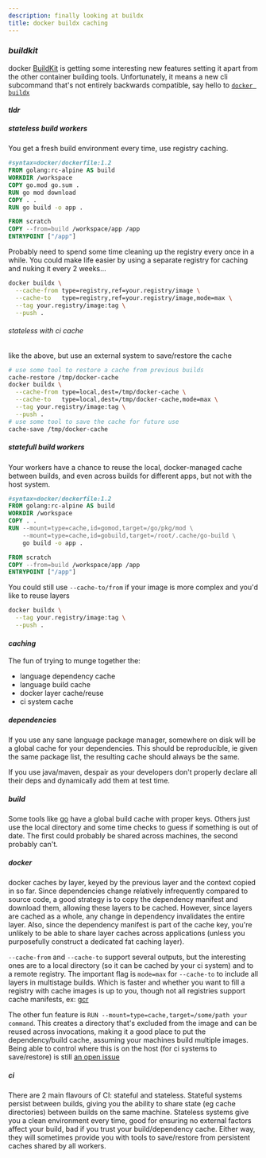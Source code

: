 ```yaml
---
description: finally looking at buildx
title: docker buildx caching
---
```


### _buildkit_

docker [BuildKit](https://docs.docker.com/develop/develop-images/build_enhancements/)
is getting some interesting new features
setting it apart from the other container building tools.
Unfortunately, it means a new cli subcommand that's not entirely backwards compatible,
say hello to [`docker buildx`](https://github.com/docker/buildx)

#### _tldr_

##### _stateless_ build workers

You get a fresh build environment every time, use registry caching.

```Dockerfile
#syntax=docker/dockerfile:1.2
FROM golang:rc-alpine AS build
WORKDIR /workspace
COPY go.mod go.sum .
RUN go mod download
COPY . .
RUN go build -o app .

FROM scratch
COPY --from=build /workspace/app /app
ENTRYPOINT ["/app"]
```

Probably need to spend some time cleaning up the registry every once in a while.
You could make life easier by using a separate registry for caching
and nuking it every 2 weeks...

```sh
docker buildx \
  --cache-from type=registry,ref=your.registry/image \
  --cache-to   type=registry,ref=your.registry/image,mode=max \
  --tag your.registry/image:tag \
  --push .
```

###### _stateless_ with ci cache

like the above, but use an external system to save/restore the cache

```sh
# use some tool to restore a cache from previous builds
cache-restore /tmp/docker-cache
docker buildx \
  --cache-from type=local,dest=/tmp/docker-cache \
  --cache-to   type=local,dest=/tmp/docker-cache,mode=max \
  --tag your.registry/image:tag \
  --push .
# use some tool to save the cache for future use
cache-save /tmp/docker-cache
```

##### _statefull_ build workers

Your workers have a chance to reuse the local, docker-managed cache between builds,
and even across builds for different apps,
but not with the host system.

```Dockerfile
#syntax=docker/dockerfile:1.2
FROM golang:rc-alpine AS build
WORKDIR /workspace
COPY . .
RUN --mount=type=cache,id=gomod,target=/go/pkg/mod \
    --mount=type=cache,id=gobuild,target=/root/.cache/go-build \
    go build -o app .

FROM scratch
COPY --from=build /workspace/app /app
ENTRYPOINT ["/app"]
```

You could still use `--cache-to/from` if your image is more complex
and you'd like to reuse layers

```sh
docker buildx \
  --tag your.registry/image:tag \
  --push .
```

#### _caching_

The fun of trying to munge together the:

- language dependency cache
- language build cache
- docker layer cache/reuse
- ci system cache

##### _dependencies_

If you use any sane language package manager,
somewhere on disk will be a global cache for your dependencies.
This should be reproducible, ie given the same package list,
the resulting cache should always be the same.

If you use java/maven, despair as your developers don't properly declare all their deps
and dynamically add them at test time.

##### _build_

Some tools like [go](https://golang.org/cmd/go/#hdr-Build_and_test_caching)
have a global build cache with proper keys.
Others just use the local directory
and some time checks to guess if something is out of date.
The first could probably be shared across machines, the second probably can't.

##### _docker_

docker caches by layer, keyed by the previous layer and the context copied in so far.
Since dependencies change relatively infrequently compared to source code,
a good strategy is to copy the dependency manifest and download them,
allowing these layers to be cached.
However, since layers are cached as a whole,
any change in dependency invalidates the entire layer.
Also, since the dependency manifest is part of the cache key,
you're unlikely to be able to share layer caches across applications
(unless you purposefully construct a dedicated fat caching layer).

`--cache-from` and `--cache-to` support several outputs,
but the interesting ones are to a local directory
(so it can be cached by your ci system)
and to a remote registry.
The important flag is `mode=max` for `--cache-to` to include all layers in multistage builds.
Which is faster and whether you want to fill a registry with cache images
is up to you, though not all registries support cache manifests,
ex: [gcr](https://github.com/moby/buildkit/issues/1143)

The other fun feature is `RUN --mount=type=cache,target=/some/path your command`.
This creates a directory that's excluded from the image
and can be reused across invocations, making it a good place to put the
dependency/build cache, assuming your machines build multiple images.
Being able to control where this is on the host
(for ci systems to save/restore)
is still [an open issue](https://github.com/moby/buildkit/issues/1512)

##### _ci_

There are 2 main flavours of CI: stateful and stateless.
Stateful systems persist between builds, giving you the ability to share state
(eg cache directories) between builds on the same machine.
Stateless systems give you a clean environment every time,
good for ensuring no external factors affect your build,
bad if you trust your build/dependency cache.
Either way, they will sometimes provide you with tools to save/restore
from persistent caches shared by all workers.
